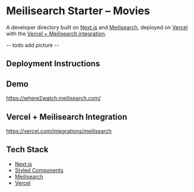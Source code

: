 # Meilisearch Starter – Movies

A developer directory built on [Next.js](https://nextjs.org/) and [Meilisearch](https://www.meilisearch.com), deployed on [Vercel](https://vercel.com/) with the [Vercel + Meilisearch integration](https://vercel.com/integrations/meilisearch).

-- todo add picture --

## Deployment Instructions


## Demo

https://where2watch.meilisearch.com/

## Vercel + Meilisearch Integration

https://vercel.com/integrations/meilisearch

## Tech Stack

- [Next.js](https://nextjs.org/)
- [Styled Components](https://styled-components.com/)
- [Meilisearch](https://www.meilisearch.com)
- [Vercel](https://vercel.com/)
